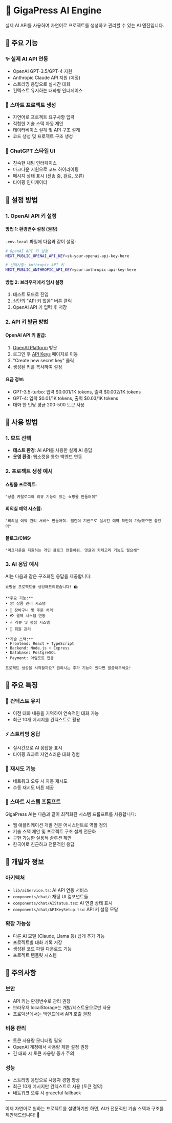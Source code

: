 # 🤖 GigaPress AI Engine

실제 AI API를 사용하여 자연어로 프로젝트를 생성하고 관리할 수 있는 AI 엔진입니다.

## 🚀 주요 기능

### ✨ **실제 AI API 연동**
- OpenAI GPT-3.5/GPT-4 지원
- Anthropic Claude API 지원 (예정)
- 스트리밍 응답으로 실시간 대화
- 컨텍스트 유지하는 대화형 인터페이스

### 🎯 **스마트 프로젝트 생성**
- 자연어로 프로젝트 요구사항 입력
- 적합한 기술 스택 자동 제안
- 데이터베이스 설계 및 API 구조 설계
- 코드 생성 및 프로젝트 구조 생성

### 💬 **ChatGPT 스타일 UI**
- 친숙한 채팅 인터페이스
- 마크다운 지원으로 코드 하이라이팅
- 메시지 상태 표시 (전송 중, 완료, 오류)
- 타이핑 인디케이터

## 🔧 설정 방법

### 1. OpenAI API 키 설정

#### 방법 1: 환경변수 설정 (권장)
`.env.local` 파일에 다음과 같이 설정:

```bash
# OpenAI API 키 설정
NEXT_PUBLIC_OPENAI_API_KEY=sk-your-openai-api-key-here

# 선택사항: Anthropic API 키
NEXT_PUBLIC_ANTHROPIC_API_KEY=your-anthropic-api-key-here
```

#### 방법 2: 브라우저에서 임시 설정
1. 테스트 모드로 진입
2. 상단의 "API 키 없음" 버튼 클릭
3. OpenAI API 키 입력 후 저장

### 2. API 키 발급 방법

#### OpenAI API 키 발급:
1. [OpenAI Platform](https://platform.openai.com) 방문
2. 로그인 후 [API Keys](https://platform.openai.com/api-keys) 페이지로 이동
3. "Create new secret key" 클릭
4. 생성된 키를 복사하여 설정

#### 요금 정보:
- GPT-3.5-turbo: 입력 $0.001/1K tokens, 출력 $0.002/1K tokens
- GPT-4: 입력 $0.01/1K tokens, 출력 $0.03/1K tokens
- 대화 한 번당 평균 200-500 토큰 사용

## 📝 사용 방법

### 1. 모드 선택
- **테스트 환경**: AI API를 사용한 실제 AI 응답
- **운영 환경**: 웹소켓을 통한 백엔드 연동

### 2. 프로젝트 생성 예시

#### 쇼핑몰 프로젝트:
```
"상품 카탈로그와 리뷰 기능이 있는 쇼핑몰 만들어줘"
```

#### 회의실 예약 시스템:
```
"회의실 예약 관리 서비스 만들어줘. 캘린더 기반으로 실시간 예약 확인이 가능했으면 좋겠어"
```

#### 블로그/CMS:
```
"마크다운을 지원하는 개인 블로그 만들어줘. 댓글과 카테고리 기능도 필요해"
```

### 3. AI 응답 예시

AI는 다음과 같은 구조화된 응답을 제공합니다:

```
쇼핑몰 프로젝트를 생성해드리겠습니다! 🛍️

**주요 기능:**
• 📦 상품 관리 시스템
• 🛒 장바구니 및 주문 처리
• 💳 결제 시스템 연동
• ⭐ 리뷰 및 평점 시스템
• 👤 회원 관리

**기술 스택:**
• Frontend: React + TypeScript
• Backend: Node.js + Express
• Database: PostgreSQL
• Payment: 아임포트 연동

프로젝트 생성을 시작할까요? 원하시는 추가 기능이 있다면 말씀해주세요!
```

## 🎨 주요 특징

### 🧠 **컨텍스트 유지**
- 이전 대화 내용을 기억하여 연속적인 대화 가능
- 최근 10개 메시지를 컨텍스트로 활용

### ⚡ **스트리밍 응답**
- 실시간으로 AI 응답을 표시
- 타이핑 효과로 자연스러운 대화 경험

### 🔄 **재시도 기능**
- 네트워크 오류 시 자동 재시도
- 수동 재시도 버튼 제공

### 🎯 **스마트 시스템 프롬프트**
GigaPress AI는 다음과 같이 최적화된 시스템 프롬프트를 사용합니다:

- 웹 애플리케이션 개발 전문 어시스턴트로 역할 정의
- 기술 스택 제안 및 프로젝트 구조 설계 전문화
- 구현 가능한 실용적 솔루션 제안
- 한국어로 친근하고 전문적인 응답

## 🔧 개발자 정보

### 아키텍처
- `lib/aiService.ts`: AI API 연동 서비스
- `components/chat/`: 채팅 UI 컴포넌트들
- `components/chat/AIStatus.tsx`: AI 연결 상태 표시
- `components/chat/APIKeySetup.tsx`: API 키 설정 모달

### 확장 가능성
- 다른 AI 모델 (Claude, Llama 등) 쉽게 추가 가능
- 프로젝트별 대화 기록 저장
- 생성된 코드 파일 다운로드 기능
- 프로젝트 템플릿 시스템

## 🚨 주의사항

### 보안
- API 키는 환경변수로 관리 권장
- 브라우저 localStorage는 개발/테스트용으로만 사용
- 프로덕션에서는 백엔드에서 API 호출 권장

### 비용 관리
- 토큰 사용량 모니터링 필요
- OpenAI 계정에서 사용량 제한 설정 권장
- 긴 대화 시 토큰 사용량 증가 주의

### 성능
- 스트리밍 응답으로 사용자 경험 향상
- 최근 10개 메시지만 컨텍스트로 사용 (토큰 절약)
- 네트워크 오류 시 graceful fallback

---

이제 자연어로 원하는 프로젝트를 설명하기만 하면, AI가 전문적인 기술 스택과 구조를 제안해드립니다! 🚀